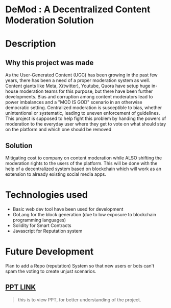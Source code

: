 # DeMod : A Decentralized Content Moderation Solution<br />

# Description
## Why this project was made
As the User-Generated Content (UGC) has been growing in the past few years, there has been a need of a proper moderation system as well. Content giants like Meta, X(twitter), Youtube, Quora have setup huge in-house moderation teams for this purpose, but there have been further developments. Bias and corruption among content moderators lead to power imbalances and a "MOD IS GOD" scenario in an otherwise democratic setting. Centralized moderation is susceptible to bias, whether unintentional or systematic, leading to uneven enforcement of guidelines. <br /> 
This project is supposed to help fight this problem by handing the powers of moderation to the everyday user where they get to vote on what should stay on the platform and which one should be removed
                   
## Solution <br /> 
Mitigating cost to company on content moderation while ALSO shifting the moderation rights to the users of the platform. This will be done with the help of a decentralized system based on blockchain which will work as an extension to already existing social media apps. 

# Technologies used
* Basic web dev tool have been used for development  
* GoLang for the block generation (due to low exposure to blockchain programming languages)
* Solidity for Smart Contracts
* Javascript for Reputation system


# Future Development
Plan to add a Repo (reputation) System so that new users or bots can't spam the voting to create unjust scenarios.

## [PPT LINK](https://www.canva.com/design/DAF-FQx1HQE/p3dB8ux11ea-OfYArpHsaQ/edit?utm_content=DAF-FQx1HQE&utm_campaign=designshare&utm_medium=link2&utm_source=sharebutton)
> this is to view PPT, for better understanding of the project.

